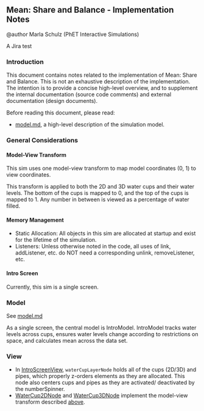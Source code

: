 ## Mean: Share and Balance - Implementation Notes
@author Marla Schulz (PhET Interactive Simulations)

A Jira test

### Introduction

This document contains notes related to the implementation of Mean: Share and Balance. This is not an exhaustive description of the implementation. The intention is to provide a concise high-level overview, and to supplement the internal documentation (source code comments) and external documentation (design documents).

Before reading this document, please read:

- [model.md](https://github.com/phetsims/mean-share-and-balance/blob/main/doc/model.md), a high-level description of the simulation model.

### General Considerations

#### Model-View Transform
This sim uses one model-view transform to map model coordinates (0, 1) to view coordinates.

This transform is applied to both the 2D and 3D water cups and their water levels. The bottom of the cups is mapped to 0, and the top of the cups is mapped to 1. Any number in between is viewed as a percentage of water filled. 

#### Memory Management
- Static Allocation: All objects in this sim are allocated at startup and exist for the lifetime of the simulation. 
- Listeners: Unless otherwise noted in the code, all uses of link, addListener, etc. do NOT need a corresponding unlink, removeListener, etc.

#### Intro Screen

Currently, this sim is a single screen.

### Model

See [model.md](https://github.com/phetsims/mean-share-and-balance/blob/main/doc/model.md)

As a single screen, the central model is IntroModel. IntroModel tracks water levels across cups, ensures water levels change according to restrictions on space, and calculates mean across the data set.

### View
- In [IntroScreenView](https://github.com/phetsims/mean-share-and-balance/blob/main/js/intro/view/IntroScreenView.ts), `waterCupLayerNode` holds all of the cups (2D/3D) and pipes, which properly z-orders elements as they are allocated. This node also centers cups and pipes as they are activated/ deactivated by the numberSpinner.
- [WaterCup2DNode](https://github.com/phetsims/mean-share-and-balance/blob/main/js/intro/view/WaterCup2DNode.ts) and [WaterCup3DNode](https://github.com/phetsims/mean-share-and-balance/blob/main/js/intro/view/WaterCup3DNode.ts) implement the model-view transform described [above](#model-view-transform).
